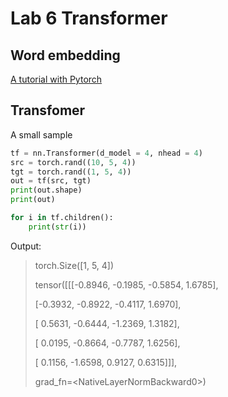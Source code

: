 # Lab 6 Transformer
## Word embedding
[A tutorial with Pytorch](https://pytorch.org/tutorials/beginner/nlp/word_embeddings_tutorial.html)

## Transfomer
A small sample
```python
tf = nn.Transformer(d_model = 4, nhead = 4)
src = torch.rand((10, 5, 4))
tgt = torch.rand((1, 5, 4))
out = tf(src, tgt)
print(out.shape)
print(out)

for i in tf.children():
    print(str(i))
```

Output:

> torch.Size([1, 5, 4])
>
> tensor([[[-0.8946, -0.1985, -0.5854,  1.6785],
>
> [-0.3932, -0.8922, -0.4117,  1.6970],
>
> [ 0.5631, -0.6444, -1.2369,  1.3182],
>
> [ 0.0195, -0.8664, -0.7787,  1.6256],
>
> [ 0.1156, -1.6598,  0.9127,  0.6315]]],
>
> grad_fn=\<NativeLayerNormBackward0\>)

